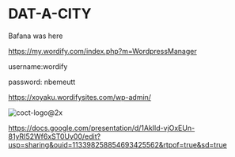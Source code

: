 # DAT-A-CITY
Bafana was here

https://my.wordify.com/index.php?m=WordpressManager

username:wordify

password: nbemeutt

https://xoyaku.wordifysites.com/wp-admin/

![coct-logo@2x](https://github.com/MogammadShaqeelless16/UVU-AfricaHackathon/assets/131252498/c5989c34-18e6-4db5-9dcb-a6c91148e220)

https://docs.google.com/presentation/d/1AkIld-vjOxEUn-81yRI52Wf6xST0Uv00/edit?usp=sharing&ouid=113398258854693425562&rtpof=true&sd=true

